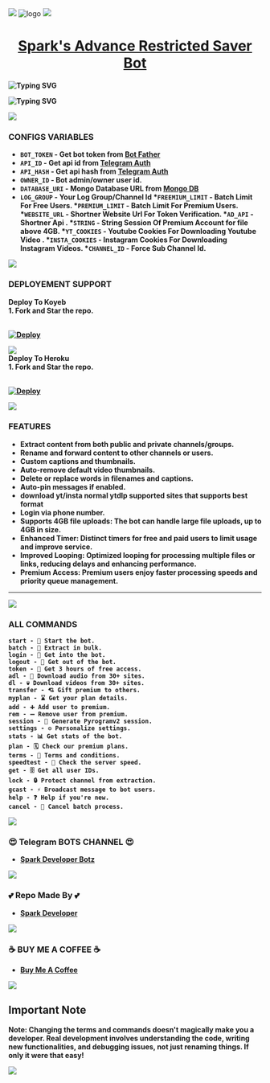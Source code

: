 </h2>
<img src="https://user-images.githubusercontent.com/73097560/115834477-dbab4500-a447-11eb-908a-139a6edaec5c.gif">
</h2>

<img src="https://i.ibb.co/svBJ5wtg/photo-2025-02-01-10-43-50-7466399773323427848.jpg" alt="logo" target="/blank">

</h2>
<img src="https://user-images.githubusercontent.com/73097560/115834477-dbab4500-a447-11eb-908a-139a6edaec5c.gif">
</h2>

<h1 align="center">
 <b><a href="https://t.me/Spark_Developer_Bots" target="/blank"> Spark's Advance Restricted Saver Bot </a></>
</h1>

![Typing SVG](https://readme-typing-svg.herokuapp.com/?lines=Advance+Restricted+Saver+🩵)
</p>


![Typing SVG](https://readme-typing-svg.herokuapp.com/?lines=Repo+Is+Made+By+Spark+Developer+🩵)
</p>



</h2>
<img src="https://user-images.githubusercontent.com/73097560/115834477-dbab4500-a447-11eb-908a-139a6edaec5c.gif">
</h2>

### CONFIGS VARIABLES

* `BOT_TOKEN` - Get bot token from <a href="https://t.me/BotFather" target="/blank">Bot Father</a>
* `API_ID` - Get api id from <a href="https://my.telegram.org" target="/blank">Telegram Auth</a>
* `API_HASH` - Get api hash from <a href="https://my.telegram.org" target="/blank">Telegram Auth</a>
* `OWNER_ID` - Bot admin/owner user id.
* `DATABASE_URI` - Mongo Database URL from <a href="https://cloud.mongodb.com" target="/blank">Mongo DB</a>
* `LOG_GROUP` - Your Log Group/Channel Id 
*`FREEMIUM_LIMIT` - Batch Limit For Free Users.
*`PREMIUM_LIMIT` - Batch Limit For Premium Users.
*`WEBSITE_URL` - Shortner Website Url For Token Verification.
*`AD_API` - Shortner Api .
*`STRING` - String Session Of Premium Account for file above 4GB.
*`YT_COOKIES` - Youtube Cookies For Downloading Youtube Video .
*`INSTA_COOKIES` - Instagram Cookies For Downloading Instagram Videos.
*`CHANNEL_ID` - Force Sub Channel Id.

</h2>
<img src="https://user-images.githubusercontent.com/73097560/115834477-dbab4500-a447-11eb-908a-139a6edaec5c.gif">
</h2>


### DEPLOYEMENT SUPPORT

<summary>Deploy To Koyeb</summary>
1. Fork and Star the repo.
<p>
<br>                 
<a target="/blank" href="https://app.koyeb.com/deploy?type=git&repository=github.com/ (your github username here) /Restricted-Saver&branch=main&name=Restricted-Saver" >
  <img src="https://www.koyeb.com/static/images/deploy/button.svg" alt="Deploy">
</a>
</p>

</h2>
<img src="https://user-images.githubusercontent.com/73097560/115834477-dbab4500-a447-11eb-908a-139a6edaec5c.gif">
</h2>

<summary>Deploy To Heroku</summary>
1. Fork and Star the repo.
<p>
<br>
<a href="https://heroku.com/deploy?template=https://github.com/ (YOUR GITHUB USERNAME HERE) /Restricted-Saver">
  <img src="https://www.herokucdn.com/deploy/button.svg" alt="Deploy">
</a>
</p>



</h2>
<img src="https://user-images.githubusercontent.com/73097560/115834477-dbab4500-a447-11eb-908a-139a6edaec5c.gif">
</h2>

### FEATURES
 - Extract content from both public and private channels/groups.
- Rename and forward content to other channels or users.
- Custom captions and thumbnails.
- Auto-remove default video thumbnails.
- Delete or replace words in filenames and captions.
- Auto-pin messages if enabled.
- download yt/insta normal ytdlp supported sites that supports best format
- Login via phone number.
- **Supports 4GB file uploads**: The bot can handle large file uploads, up to 4GB in size.
- **Enhanced Timer**: Distinct timers for free and paid users to limit usage and improve service.
- **Improved Looping**: Optimized looping for processing multiple files or links, reducing delays and enhancing performance.
- **Premium Access**: Premium users enjoy faster processing speeds and priority queue management.

---

</h2>
<img src="https://user-images.githubusercontent.com/73097560/115834477-dbab4500-a447-11eb-908a-139a6edaec5c.gif">
</h2>

### ALL COMMANDS

```
start - 🚀 Start the bot.
batch - 🫠 Extract in bulk.
login - 🔑 Get into the bot.
logout - 🚪 Get out of the bot.
token - 🎲 Get 3 hours of free access.
adl - 👻 Download audio from 30+ sites.
dl - 💀 Download videos from 30+ sites.
transfer - 💘 Gift premium to others.
myplan - ⌛ Get your plan details.
add - ➕ Add user to premium.
rem - ➖ Remove user from premium.
session - 🧵 Generate Pyrogramv2 session.
settings - ⚙️ Personalize settings.
stats - 📊 Get stats of the bot.
plan - 🗓️ Check our premium plans.
terms - 🥺 Terms and conditions.
speedtest - 🚅 Check the server speed.
get - 🗄️ Get all user IDs.
lock - 🔒 Protect channel from extraction.
gcast - ⚡ Broadcast message to bot users.
help - ❓ Help if you're new.
cancel - 🚫 Cancel batch process.
```

</h2>
<img src="https://user-images.githubusercontent.com/73097560/115834477-dbab4500-a447-11eb-908a-139a6edaec5c.gif">
</h2>

### 😍 Telegram BOTS CHANNEL 😍
- [Spark Developer Botz](https://t.me/Spark_Developer_Bots)

</h2>
<img src="https://user-images.githubusercontent.com/73097560/115834477-dbab4500-a447-11eb-908a-139a6edaec5c.gif">
</h2>

### 💕 Repo Made By 💕
- [Spark Developer](https://t.me/Spark_Developer)

</h2>
<img src="https://user-images.githubusercontent.com/73097560/115834477-dbab4500-a447-11eb-908a-139a6edaec5c.gif">
</h2>

### ☕ BUY ME A COFFEE ☕
- [Buy Me A Coffee](https://envs.sh/g4O.jpg)

</h2>
<img src="https://user-images.githubusercontent.com/73097560/115834477-dbab4500-a447-11eb-908a-139a6edaec5c.gif">
</h2>

## Important Note

**Note**: Changing the terms and commands doesn't magically make you a developer. Real development involves understanding the code, writing new functionalities, and debugging issues, not just renaming things. If only it were that easy!

</h2>
<img src="https://user-images.githubusercontent.com/73097560/115834477-dbab4500-a447-11eb-908a-139a6edaec5c.gif">
</h2>
